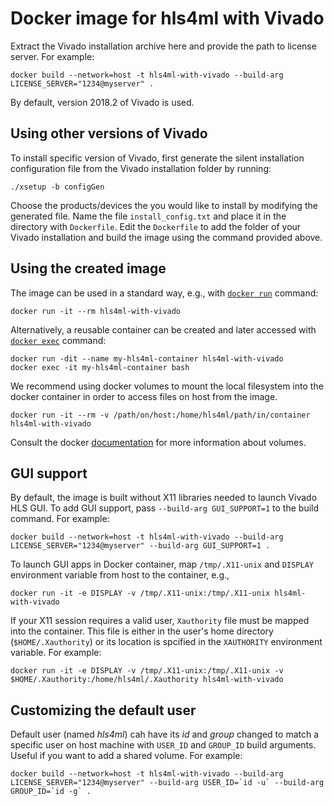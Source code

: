 # Docker image for hls4ml with Vivado

Extract the Vivado installation archive here and provide the path to license server.
For example:

```
docker build --network=host -t hls4ml-with-vivado --build-arg LICENSE_SERVER="1234@myserver" .
```

By default, version 2018.2 of Vivado is used.

## Using other versions of Vivado

To install specific version of Vivado, first generate the silent installation configuration file from the Vivado installation folder by running:

```
./xsetup -b configGen
```

Choose the products/devices the you would like to install by modifying the generated file. Name the file `install_config.txt` and place it in the directory with `Dockerfile`. Edit the `Dockerfile` to add the folder of your Vivado installation and build the image using the command provided above.

## Using the created image

The image can be used in a standard way, e.g., with [`docker run`](https://docs.docker.com/engine/reference/commandline/run/) command:

```
docker run -it --rm hls4ml-with-vivado
```

Alternatively, a reusable container can be created and later accessed with [`docker exec`](https://docs.docker.com/engine/reference/commandline/exec/) command:

```
docker run -dit --name my-hls4ml-container hls4ml-with-vivado
docker exec -it my-hls4ml-container bash
```

We recommend using docker volumes to mount the local filesystem into the docker container in order to access files on host from the image.

```
docker run -it --rm -v /path/on/host:/home/hls4ml/path/in/container hls4ml-with-vivado
```

Consult the docker [documentation](https://docs.docker.com/storage/volumes/) for more information about volumes.

## GUI support

By default, the image is built without X11 libraries needed to launch Vivado HLS GUI. To add GUI support, pass `--build-arg GUI_SUPPORT=1` to the build command. For example:

```
docker build --network=host -t hls4ml-with-vivado --build-arg LICENSE_SERVER="1234@myserver" --build-arg GUI_SUPPORT=1 .
```

To launch GUI apps in Docker container, map `/tmp/.X11-unix` and `DISPLAY` environment variable from host to the container, e.g.,

```
docker run -it -e DISPLAY -v /tmp/.X11-unix:/tmp/.X11-unix hls4ml-with-vivado
```

If your X11 session requires a valid user, `Xauthority` file must be mapped into the container. This file is either in the user's home directory (`$HOME/.Xauthority`) or its location is spcified in the `XAUTHORITY` environment variable. For example:

```
docker run -it -e DISPLAY -v /tmp/.X11-unix:/tmp/.X11-unix -v $HOME/.Xauthority:/home/hls4ml/.Xauthority hls4ml-with-vivado
```

## Customizing the default user

Default user (named *hls4ml*) cah have its *id* and *group* changed to match a specific user on host machine with `USER_ID` and `GROUP_ID` build arguments. Useful if you want to add a shared volume. For example:

```
docker build --network=host -t hls4ml-with-vivado --build-arg LICENSE_SERVER="1234@myserver" --build-arg USER_ID=`id -u` --build-arg GROUP_ID=`id -g` .
```